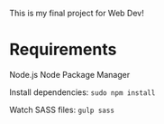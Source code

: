 This is my final project for Web Dev!

Requirements
============
Node.js
Node Package Manager

Install dependencies: `sudo npm install`

Watch SASS files: `gulp sass`
